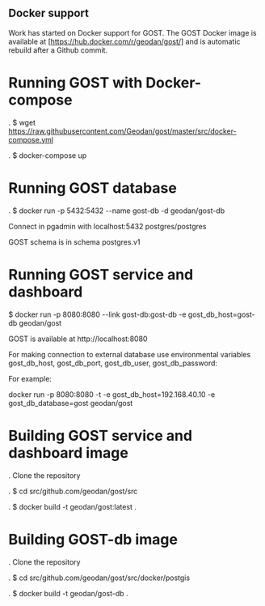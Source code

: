 ## Docker support

Work has started on Docker support for GOST. The GOST Docker image is available at
[https://hub.docker.com/r/geodan/gost/] and is automatic rebuild after a Github commit.

# Running GOST with Docker-compose

. $ wget https://raw.githubusercontent.com/Geodan/gost/master/src/docker-compose.yml 

. $ docker-compose up

# Running GOST database

. $ docker run -p 5432:5432 --name gost-db -d geodan/gost-db

Connect in pgadmin with localhost:5432 postgres/postgres

GOST schema is in schema postgres.v1

# Running GOST service and dashboard

$ docker run -p 8080:8080 --link gost-db:gost-db -e gost_db_host=gost-db geodan/gost

GOST is available at http://localhost:8080 

For making connection to external database use environmental variables gost_db_host, gost_db_port, gost_db_user, gost_db_password:

For example: 

docker run -p 8080:8080 -t -e gost_db_host=192.168.40.10 -e gost_db_database=gost geodan/gost

# Building GOST service and dashboard image

. Clone the repository

. $ cd src/github.com/geodan/gost/src

. $ docker build -t geodan/gost:latest .

# Building GOST-db image

. Clone the repository

. $ cd src/github.com/geodan/gost/src/docker/postgis

. $ docker build -t geodan/gost-db .
